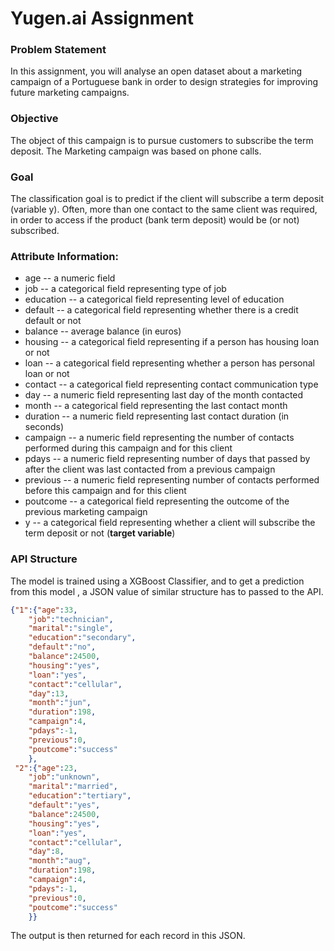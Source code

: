 # Yugen.ai Assignment 

### Problem Statement

In this assignment, you will analyse an open dataset about a marketing campaign of a Portuguese bank in order to design strategies for improving future marketing campaigns. 

### Objective 

The object of this campaign is to pursue customers to subscribe the term deposit. The Marketing campaign was based on phone calls. 

### Goal

The classification goal is to predict if the client will subscribe a term deposit (variable y). Often, more than one contact to the same client was required, in
order to access if the product (bank term deposit) would be (or not) subscribed.

### Attribute Information:

* age -- a numeric field
* job -- a categorical field representing type of job
* education -- a categorical field representing level of education
* default -- a categorical field representing whether there is a credit default or not
* balance -- average balance (in euros)
* housing -- a categorical field representing if a person has housing loan or not
* loan -- a categorical field representing whether a person has personal loan or not
* contact -- a categorical field representing contact communication type
* day -- a numeric field representing last day of the month contacted
* month -- a categorical field representing the last contact month
* duration -- a numeric field representing last contact duration (in seconds)
* campaign -- a numeric field representing the number of contacts performed during this campaign and for this client
* pdays -- a numeric field representing number of days that passed by after the client was last contacted from a previous campaign
* previous -- a numeric field representing number of contacts performed before this campaign and for this client
* poutcome -- a categorical field representing the outcome of the previous marketing campaign
* y -- a categorical field representing whether a client will subscribe the term deposit or not (**target variable**)

### API Structure

The model is trained using a XGBoost Classifier, and to get a prediction from this model , a JSON value of similar structure has to passed to the API. 

```JSON
{"1":{"age":33,
    "job":"technician",
    "marital":"single",
    "education":"secondary",
    "default":"no",
    "balance":24500,
    "housing":"yes",
    "loan":"yes",
    "contact":"cellular",
    "day":13,
    "month":"jun",
    "duration":198,
    "campaign":4,
    "pdays":-1,
    "previous":0,
    "poutcome":"success"
    },
 "2":{"age":23,
    "job":"unknown",
    "marital":"married",
    "education":"tertiary",
    "default":"yes",
    "balance":24500,
    "housing":"yes",
    "loan":"yes",
    "contact":"cellular",
    "day":8,
    "month":"aug",
    "duration":198,
    "campaign":4,
    "pdays":-1,
    "previous":0,
    "poutcome":"success"
    }}
```

The output is then returned for each record in this JSON.

